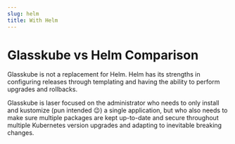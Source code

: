 ```yaml
---
slug: helm
title: With Helm
---
```


# Glasskube vs Helm Comparison

Glasskube is not a replacement for Helm. Helm has its strengths in configuring releases through templating and having the ability to perform upgrades and rollbacks.

Glasskube is laser focused on the administrator who needs to only install and kustomize (pun intended 😉) a single application, but who also needs to make sure multiple packages are kept up-to-date and secure throughout multiple Kubernetes version upgrades and adapting to inevitable breaking changes.
